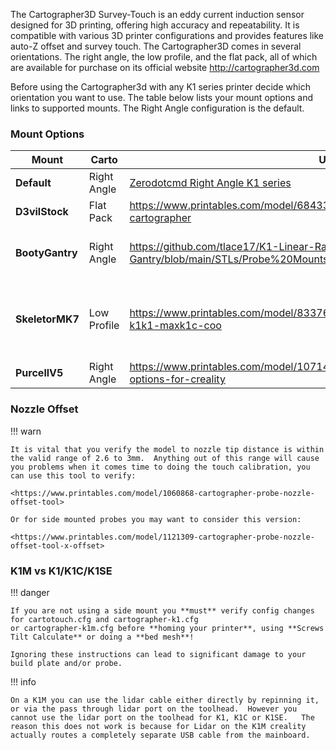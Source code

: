 The Cartographer3D Survey-Touch is an eddy current induction sensor designed for 3D printing, offering high accuracy and repeatability. It is compatible with various 3D printer configurations and provides features like auto-Z offset and survey touch. The Cartographer3D comes in several orientations. The right angle, the low profile, and the flat pack, all of which are available for purchase on its official website http://cartographer3d.com

Before using the Cartographer3d with any K1 series printer decide which orientation you want to use. The table below lists your mount options and links to supported mounts. The Right Angle configuration is the default.

### Mount Options

| Mount           |Carto| URL                                                                                                                  |Notes|
|-----------------|-----------|----------------------------------------------------------------------------------------------------------------------|----------|
| **Default**     |Right Angle| [Zerodotcmd Right Angle K1 series](<https://www.printables.com/model/1037606-cartographer-3d-right-angle-k1-series-mount>)                               ||
| **D3vilStock**  |Flat Pack  | <https://www.printables.com/model/684338-k1-k1max-eddy-current-mount-cartographer>                                   ||
| **BootyGantry** |Right Angle| <https://github.com/tlace17/K1-Linear-Rail-Gantry/blob/main/STLs/Probe%20Mounts/Rail%20Carriage%20Carto%20Mount.stl> |May require shimming for correct nozzle offset|
| **SkeletorMK7** |Low Profile| <https://www.printables.com/model/833769-the-skeletor-collection-a-creality-k1k1-maxk1c-coo>                         |This is only for the low profile cartographer version of the mount!!!|
| **PurcellV5**   |Right Angle| <https://www.printables.com/model/1071493-cartographer-probe-side-mount-options-for-creality>                        ||

### Nozzle Offset

!!! warn

    It is vital that you verify the model to nozzle tip distance is within the valid range of 2.6 to 3mm.  Anything out of this range will cause you problems when it comes time to doing the touch calibration, you can use this tool to verify:

    <https://www.printables.com/model/1060868-cartographer-probe-nozzle-offset-tool>

    Or for side mounted probes you may want to consider this version:

    <https://www.printables.com/model/1121309-cartographer-probe-nozzle-offset-tool-x-offset>

### K1M vs K1/K1C/K1SE

!!! danger

    If you are not using a side mount you **must** verify config changes for cartotouch.cfg and cartographer-k1.cfg 
    or cartographer-k1m.cfg before **homing your printer**, using **Screws Tilt Calculate** or doing a **bed mesh**!  

    Ignoring these instructions can lead to significant damage to your build plate and/or probe.

!!! info

    On a K1M you can use the lidar cable either directly by repinning it, or via the pass through lidar port on the toolhead.  However you cannot use the lidar port on the toolhead for K1, K1C or K1SE.   The reason this does not work is because for Lidar on the K1M creality actually routes a completely separate USB cable from the mainboard. 
